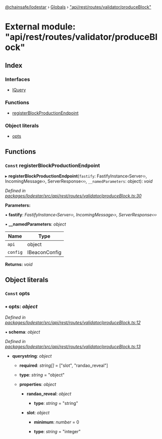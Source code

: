 [@chainsafe/lodestar](../README.md) › [Globals](../globals.md) › ["api/rest/routes/validator/produceBlock"](_api_rest_routes_validator_produceblock_.md)

# External module: "api/rest/routes/validator/produceBlock"

## Index

### Interfaces

* [IQuery](../interfaces/_api_rest_routes_validator_produceblock_.iquery.md)

### Functions

* [registerBlockProductionEndpoint](_api_rest_routes_validator_produceblock_.md#const-registerblockproductionendpoint)

### Object literals

* [opts](_api_rest_routes_validator_produceblock_.md#const-opts)

## Functions

### `Const` registerBlockProductionEndpoint

▸ **registerBlockProductionEndpoint**(`fastify`: FastifyInstance‹Server‹›, IncomingMessage‹›, ServerResponse‹››, `__namedParameters`: object): *void*

*Defined in [packages/lodestar/src/api/rest/routes/validator/produceBlock.ts:30](https://github.com/ChainSafe/lodestar/blob/c806550/packages/lodestar/src/api/rest/routes/validator/produceBlock.ts#L30)*

**Parameters:**

▪ **fastify**: *FastifyInstance‹Server‹›, IncomingMessage‹›, ServerResponse‹››*

▪ **__namedParameters**: *object*

Name | Type |
------ | ------ |
`api` | object |
`config` | IBeaconConfig |

**Returns:** *void*

## Object literals

### `Const` opts

### ▪ **opts**: *object*

*Defined in [packages/lodestar/src/api/rest/routes/validator/produceBlock.ts:12](https://github.com/ChainSafe/lodestar/blob/c806550/packages/lodestar/src/api/rest/routes/validator/produceBlock.ts#L12)*

▪ **schema**: *object*

*Defined in [packages/lodestar/src/api/rest/routes/validator/produceBlock.ts:13](https://github.com/ChainSafe/lodestar/blob/c806550/packages/lodestar/src/api/rest/routes/validator/produceBlock.ts#L13)*

* **querystring**: *object*

  * **required**: *string[]* = ["slot", "randao_reveal"]

  * **type**: *string* = "object"

  * **properties**: *object*

    * **randao_reveal**: *object*

      * **type**: *string* = "string"

    * **slot**: *object*

      * **minimum**: *number* = 0

      * **type**: *string* = "integer"
